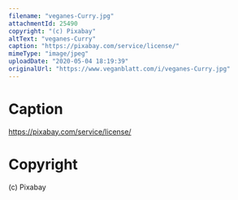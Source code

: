```yaml
---
filename: "veganes-Curry.jpg"
attachmentId: 25490
copyright: "(c) Pixabay"
altText: "veganes-Curry"
caption: "https://pixabay.com/service/license/"
mimeType: "image/jpeg"
uploadDate: "2020-05-04 18:19:39"
originalUrl: "https://www.veganblatt.com/i/veganes-Curry.jpg"
---
```


# Caption

https://pixabay.com/service/license/

# Copyright

(c) Pixabay
